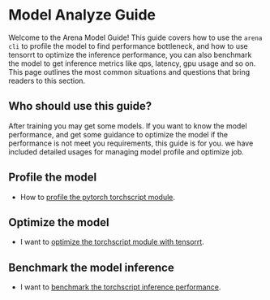 # Model Analyze Guide

Welcome to the Arena Model Guide! This guide covers how to use the ``arena cli`` to profile the model to find performance bottleneck, and how to use tensorrt to optimize the inference performance, you can also benchmark the model to get inference metrics like qps, latency, gpu usage and so on. This page outlines the most common situations and questions that bring readers to this section.


## Who should use this guide?

After training you may get some models. If you want to know the model performance, and get some guidance to optimize the model if the performance is not meet you requirements, this guide is for you. we have included detailed usages for managing model profile and optimize job.

## Profile the model

* How to [profile the pytorch torchscript module](profile/profile_torchscript.md).

## Optimize the model

* I want to [optimize the torchscript module with tensorrt](optimize/optimize_torchscript.md).


## Benchmark the model inference

* I want to [benchmark the torchscript inference performance](benchmark/benchmark_torchscript.md).

